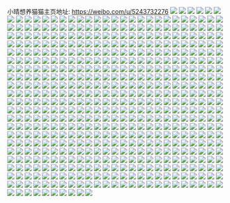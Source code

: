 小晴想养猫猫主页地址: https://weibo.com/u/5243732276 
![](https://wx4.sinaimg.cn/mw2000/005ISaj2ly1h97xa6kl7xj31x82kbqv5.jpg) 
![](https://wx4.sinaimg.cn/mw2000/005ISaj2ly1h97x7s3je4j31sc2dskjl.jpg) 
![](https://wx4.sinaimg.cn/mw2000/005ISaj2ly1h94bwlgwmnj30wi14d7hc.jpg) 
![](https://wx4.sinaimg.cn/mw2000/005ISaj2ly1h94bqsur9ij31rr1bs7wh.jpg) 
![](https://wx4.sinaimg.cn/mw2000/005ISaj2ly1h94bmt4vkjj30wi1ycb29.jpg) 
![](https://wx4.sinaimg.cn/mw2000/005ISaj2ly1h94bwtwl24j30wi0xpqdn.jpg) 
![](https://wx4.sinaimg.cn/mw2000/005ISaj2ly1h92g4ivytrj30wi1a0n9m.jpg) 
![](https://wx4.sinaimg.cn/mw2000/005ISaj2ly1h92g4u6uhfj30wi17j7h0.jpg) 
![](https://wx4.sinaimg.cn/mw2000/005ISaj2ly1h92g4hxo93j31q812wtrf.jpg) 
![](https://wx4.sinaimg.cn/mw2000/005ISaj2ly1h8nlaf0r7pj30jz0xxgqk.jpg) 
![](https://wx4.sinaimg.cn/mw2000/005ISaj2ly1h8nlhc8r88j32c02c1u0x.jpg) 
![](https://wx4.sinaimg.cn/mw2000/005ISaj2ly1h8nl9vgzs6j32c03407wj.jpg) 
![](https://wx4.sinaimg.cn/mw2000/005ISaj2ly1h8nl9nwehrj30u00u07tt.jpg) 
![](https://wx4.sinaimg.cn/mw2000/005ISaj2ly1h8nl9m7064j33402c0b2b.jpg) 
![](https://wx4.sinaimg.cn/mw2000/005ISaj2ly1h8nl9som7bj333y26oqv7.jpg) 
![](https://wx4.sinaimg.cn/mw2000/005ISaj2ly1h8nl9irk8ej32c02wjx6p.jpg) 
![](https://wx4.sinaimg.cn/mw2000/005ISaj2ly1h8k72dso6dj31jk1uvx6p.jpg) 
![](https://wx4.sinaimg.cn/mw2000/005ISaj2ly1h8g45wcwmej30u01ewwkd.jpg) 
![](https://wx4.sinaimg.cn/mw2000/005ISaj2ly1h8g45w378mj30wi0sz7cb.jpg) 
![](https://wx4.sinaimg.cn/mw2000/005ISaj2ly1h87yrj7ozbj307808ngn0.jpg) 
![](https://wx4.sinaimg.cn/mw2000/005ISaj2ly1h87yrlone3j30wi0wd44i.jpg) 
![](https://wx4.sinaimg.cn/mw2000/005ISaj2ly1h86rit4tvjj32c02c0u10.jpg) 
![](https://wx4.sinaimg.cn/mw2000/005ISaj2ly1h86rl5kqmvj33402c0hdv.jpg) 
![](https://wx4.sinaimg.cn/mw2000/005ISaj2ly1h86rk3ik2sj33402c0npd.jpg) 
![](https://wx4.sinaimg.cn/mw2000/005ISaj2ly1h84yodi8xqj31400u04f5.jpg) 
![](https://wx4.sinaimg.cn/mw2000/005ISaj2ly1h84yloah13j30wi1yc1kx.jpg) 
![](https://wx4.sinaimg.cn/mw2000/005ISaj2ly1h80ezonej5j30wi0okdjv.jpg) 
![](https://wx4.sinaimg.cn/mw2000/005ISaj2ly1h7wqm7izapj32a21pk4qp.jpg) 
![](https://wx4.sinaimg.cn/mw2000/005ISaj2ly1h7v5l3n96mj30u01m2k6t.jpg) 
![](https://wx4.sinaimg.cn/mw2000/005ISaj2ly1h7v5lbrdx6j30u01lzdux.jpg) 
![](https://wx4.sinaimg.cn/mw2000/005ISaj2ly1h7ug5k6oolj32c02c01kx.jpg) 
![](https://wx4.sinaimg.cn/mw2000/005ISaj2ly1h7ug5ms5huj32c034xnpe.jpg) 
![](https://wx4.sinaimg.cn/mw2000/005ISaj2ly1h7n67il2rgj30wi1gu1ky.jpg) 
![](https://wx4.sinaimg.cn/mw2000/005ISaj2ly1h7fdenwvi2j30wi171gvw.jpg) 
![](https://wx4.sinaimg.cn/mw2000/005ISaj2ly1h7fd4fiuvwj32c0341kjm.jpg) 
![](https://wx4.sinaimg.cn/mw2000/005ISaj2ly1h7fd4ayxx0j32c0340gqa.jpg) 
![](https://wx4.sinaimg.cn/mw2000/005ISaj2ly1h7fda93g5yj32c0340whf.jpg) 
![](https://wx4.sinaimg.cn/mw2000/005ISaj2ly1h77go78701j31ws2v57wi.jpg) 
![](https://wx4.sinaimg.cn/mw2000/005ISaj2ly1h77goi3ppwj31qq2jnqv5.jpg) 
![](https://wx4.sinaimg.cn/mw2000/005ISaj2ly1h77gopzgoij32c0341u0y.jpg) 
![](https://wx4.sinaimg.cn/mw2000/005ISaj2ly1h77gox6wgxj32c0341amt.jpg) 
![](https://wx4.sinaimg.cn/mw2000/005ISaj2ly1h770ayykddj30wi1ycb29.jpg) 
![](https://wx4.sinaimg.cn/mw2000/005ISaj2ly1h770aw4oc0j30wi1yc1kx.jpg) 
![](https://wx4.sinaimg.cn/mw2000/005ISaj2ly1h76dlecvg8j32c03404qr.jpg) 
![](https://wx4.sinaimg.cn/mw2000/005ISaj2ly1h76dktzptpj334028adr3.jpg) 
![](https://wx4.sinaimg.cn/mw2000/005ISaj2ly1h76dlpjofnj33402c04hm.jpg) 
![](https://wx4.sinaimg.cn/mw2000/005ISaj2ly1h76dm25awkj33402c07wi.jpg) 
![](https://wx4.sinaimg.cn/mw2000/005ISaj2ly1h72tjkn9znj32c03554qq.jpg) 
![](https://wx4.sinaimg.cn/mw2000/005ISaj2ly1h72tjgjn77j32c035pjz3.jpg) 
![](https://wx4.sinaimg.cn/mw2000/005ISaj2ly1h72tjp44l0j32c035d0zz.jpg) 
![](https://wx4.sinaimg.cn/mw2000/005ISaj2ly1h72ts24varj31k02c0jum.jpg) 
![](https://wx4.sinaimg.cn/mw2000/005ISaj2ly1h72tjz6j81j31k02c04qp.jpg) 
![](https://wx4.sinaimg.cn/mw2000/005ISaj2ly1h72tt5caaqj32c03401ky.jpg) 
![](https://wx4.sinaimg.cn/mw2000/005ISaj2ly1h72tjt3t38j32c035xtg0.jpg) 
![](https://wx4.sinaimg.cn/mw2000/005ISaj2ly1h72tkhx263j32c12c1asn.jpg) 
![](https://wx4.sinaimg.cn/mw2000/005ISaj2ly1h72tkd16i0j32c0340hdy.jpg) 
![](https://wx4.sinaimg.cn/mw2000/005ISaj2ly1h6xlrq3cekj30sg0a40vb.jpg) 
![](https://wx4.sinaimg.cn/mw2000/005ISaj2ly1h6uzipgaupj30w80wbai1.jpg) 
![](https://wx4.sinaimg.cn/mw2000/005ISaj2ly1h6uzipsfg5j30wi0wgwjy.jpg) 
![](https://wx4.sinaimg.cn/mw2000/005ISaj2ly1h6prka5i3uj30u00u0dhj.jpg) 
![](https://wx4.sinaimg.cn/mw2000/005ISaj2ly1h6prkdphi0j32c0340npf.jpg) 
![](https://wx4.sinaimg.cn/mw2000/005ISaj2ly1h6prqg1mmuj30wi1yct9d.jpg) 
![](https://wx4.sinaimg.cn/mw2000/005ISaj2ly1h6prrk2ksmj30wi1estcp.jpg) 
![](https://wx4.sinaimg.cn/mw2000/005ISaj2ly1h6prkmz1wqj33402c0jxk.jpg) 
![](https://wx4.sinaimg.cn/mw2000/005ISaj2ly1h6prkfkqvoj30wi1ycwhd.jpg) 
![](https://wx4.sinaimg.cn/mw2000/005ISaj2ly1h6prkipoenj32c0341qtt.jpg) 
![](https://wx4.sinaimg.cn/mw2000/005ISaj2ly1h6prkjtpv1j32c0341qv5.jpg) 
![](https://wx4.sinaimg.cn/mw2000/005ISaj2ly1h6hy9uzud4j30wi0memxs.jpg) 
![](https://wx4.sinaimg.cn/mw2000/005ISaj2ly1h6cz20gri9j30rj1gajs6.jpg) 
![](https://wx4.sinaimg.cn/mw2000/005ISaj2ly1h6cz1z1oabj30wi0j1mxu.jpg) 
![](https://wx4.sinaimg.cn/mw2000/005ISaj2ly1h67jmx5d56j30u00u0n07.jpg) 
![](https://wx4.sinaimg.cn/mw2000/005ISaj2ly1h67js41lmej32c0340u0y.jpg) 
![](https://wx4.sinaimg.cn/mw2000/005ISaj2ly1h67jt09otgj30wi1j91be.jpg) 
![](https://wx4.sinaimg.cn/mw2000/005ISaj2ly1h62n9j0nm5j30bg0a5a9x.jpg) 
![](https://wx4.sinaimg.cn/mw2000/005ISaj2ly1h62n9j5l1hj32801hcn10.jpg) 
![](https://wx4.sinaimg.cn/mw2000/005ISaj2ly1h62n9rj5c4j33402c0hdt.jpg) 
![](https://wx4.sinaimg.cn/mw2000/005ISaj2ly1h62n9mjewnj32c0340jxo.jpg) 
![](https://wx4.sinaimg.cn/mw2000/005ISaj2ly1h62n9krzt5j32482u8whh.jpg) 
![](https://wx4.sinaimg.cn/mw2000/005ISaj2ly1h62n9qqbrnj32c02vs1ky.jpg) 
![](https://wx4.sinaimg.cn/mw2000/005ISaj2ly1h62n9irg8cj33402c0471.jpg) 
![](https://wx4.sinaimg.cn/mw2000/005ISaj2ly1h60p7jfsy1j32c0340qv6.jpg) 
![](https://wx4.sinaimg.cn/mw2000/005ISaj2ly1h60pdse2snj32c02sdqah.jpg) 
![](https://wx4.sinaimg.cn/mw2000/005ISaj2ly1h60pdyzppfj32c0340q6t.jpg) 
![](https://wx4.sinaimg.cn/mw2000/005ISaj2ly1h5w463fdunj32c01wfty7.jpg) 
![](https://wx4.sinaimg.cn/mw2000/005ISaj2ly1h5w4n2xojzj32c032wqv6.jpg) 
![](https://wx4.sinaimg.cn/mw2000/005ISaj2ly1h5ouig1rq9j32c0340b2b.jpg) 
![](https://wx4.sinaimg.cn/mw2000/005ISaj2ly1h5ouizdissj32c0340b2b.jpg) 
![](https://wx4.sinaimg.cn/mw2000/005ISaj2ly1h5mlu2tcrtj33402c0kjm.jpg) 
![](https://wx4.sinaimg.cn/mw2000/005ISaj2ly1h5mlu82ueqj30wi0qsjws.jpg) 
![](https://wx4.sinaimg.cn/mw2000/005ISaj2ly1h5k2s6z2vgj30wi10fhdt.jpg) 
![](https://wx4.sinaimg.cn/mw2000/005ISaj2ly1h5k2cxbi89j30rt0ew42u.jpg) 
![](https://wx4.sinaimg.cn/mw2000/005ISaj2ly1h5k2lpbadlj30rk0m97aw.jpg) 
![](https://wx4.sinaimg.cn/mw2000/005ISaj2ly1h5k1x1zb4uj33402c01l0.jpg) 
![](https://wx4.sinaimg.cn/mw2000/005ISaj2ly1h5hvr0282jj33402c0npd.jpg) 
![](https://wx4.sinaimg.cn/mw2000/005ISaj2ly1h5hvqxu4koj31sc2dskfy.jpg) 
![](https://wx4.sinaimg.cn/mw2000/005ISaj2ly1h5hvqyalbvj30wi1r0jyy.jpg) 
![](https://wx4.sinaimg.cn/mw2000/005ISaj2ly1h5dihwxk3lj3293340kjm.jpg) 
![](https://wx4.sinaimg.cn/mw2000/005ISaj2ly1h5b78uv4ewj32bz2bz1kz.jpg) 
![](https://wx4.sinaimg.cn/mw2000/005ISaj2ly1h5b7auj1nlj32993404qq.jpg) 
![](https://wx4.sinaimg.cn/mw2000/005ISaj2ly1h59w4ienq9j334025lnpd.jpg) 
![](https://wx4.sinaimg.cn/mw2000/005ISaj2ly1h59w4kmpssj32c0340qv5.jpg) 
![](https://wx4.sinaimg.cn/mw2000/005ISaj2ly1h59wepacbkj33402c0kjl.jpg) 
![](https://wx4.sinaimg.cn/mw2000/005ISaj2ly1h566gmp200j31hc0u0qlz.jpg) 
![](https://wx4.sinaimg.cn/mw2000/005ISaj2ly1h5664hb1bsj33402c0npd.jpg) 
![](https://wx4.sinaimg.cn/mw2000/005ISaj2ly1h5664kci4fj32ax340npe.jpg) 
![](https://wx4.sinaimg.cn/mw2000/005ISaj2ly1h4yfrla0woj33402c0npd.jpg) 
![](https://wx4.sinaimg.cn/mw2000/005ISaj2ly1h4yfru4uhlj30k30fa0w2.jpg) 
![](https://wx4.sinaimg.cn/mw2000/005ISaj2ly1h4wtv57451j32c02ainmi.jpg) 
![](https://wx4.sinaimg.cn/mw2000/005ISaj2ly1h4wtv44oa7j32c03404qq.jpg) 
![](https://wx4.sinaimg.cn/mw2000/005ISaj2ly1h4wtvvmipwj32c0340x6p.jpg) 
![](https://wx4.sinaimg.cn/mw2000/005ISaj2ly1h4wtvg2jrnj32c02ee4qq.jpg) 
![](https://wx4.sinaimg.cn/mw2000/005ISaj2ly1h4wtvbj0mkj33402c0b2c.jpg) 
![](https://wx4.sinaimg.cn/mw2000/005ISaj2ly1h4wtvnvop8j32c0340kjm.jpg) 
![](https://wx4.sinaimg.cn/mw2000/005ISaj2ly1h4wtuana1bj32c03407wi.jpg) 
![](https://wx4.sinaimg.cn/mw2000/005ISaj2ly1h4wtv0a7ehj31fa24w7u8.jpg) 
![](https://wx4.sinaimg.cn/mw2000/005ISaj2ly1h4wuexyicnj33402c0x6p.jpg) 
![](https://wx4.sinaimg.cn/mw2000/005ISaj2ly1h4ewtk8g26j32c0228npd.jpg) 
![](https://wx4.sinaimg.cn/mw2000/005ISaj2ly1h4ewu0p0i0j32c01oekjl.jpg) 
![](https://wx4.sinaimg.cn/mw2000/005ISaj2ly1h4ewuj8cnmj32c01xahdt.jpg) 
![](https://wx4.sinaimg.cn/mw2000/005ISaj2ly1h4c3i162mjj30wi1ycdut.jpg) 
![](https://wx4.sinaimg.cn/mw2000/005ISaj2ly1h46sq85ifzj32c030vkjn.jpg) 
![](https://wx4.sinaimg.cn/mw2000/005ISaj2ly1h3qc8f3xk8j31bv0slqgz.jpg) 
![](https://wx4.sinaimg.cn/mw2000/005ISaj2ly1h3qc8eii3oj32c03401kz.jpg) 
![](https://wx4.sinaimg.cn/mw2000/005ISaj2ly1h3ig758ykkj32hm2c0x6p.jpg) 
![](https://wx4.sinaimg.cn/mw2000/005ISaj2ly1h3ig3mdyxkj32c02jq4qp.jpg) 
![](https://wx4.sinaimg.cn/mw2000/005ISaj2ly1h3frtzzrf4j30ry1dowtn.jpg) 
![](https://wx4.sinaimg.cn/mw2000/005ISaj2ly1h3fru3ps6wj30wi1ychdu.jpg) 
![](https://wx4.sinaimg.cn/mw2000/005ISaj2ly1h32c37uutfj33402c0npf.jpg) 
![](https://wx4.sinaimg.cn/mw2000/005ISaj2ly1h32c3atnmfj32c0340b2b.jpg) 
![](https://wx4.sinaimg.cn/mw2000/005ISaj2ly1h32c3i08tnj32c0340x6p.jpg) 
![](https://wx4.sinaimg.cn/mw2000/005ISaj2ly1h2ziqod893j30wi0me401.jpg) 
![](https://wx4.sinaimg.cn/mw2000/005ISaj2ly1h2v5ei909mj33402c01l0.jpg) 
![](https://wx4.sinaimg.cn/mw2000/005ISaj2ly1h2tquzxc4qj334023he82.jpg) 
![](https://wx4.sinaimg.cn/mw2000/005ISaj2ly1h2tquyrhkkj31be0zj7d3.jpg) 
![](https://wx4.sinaimg.cn/mw2000/005ISaj2ly1h2pgwfnymyj30wi1yc49s.jpg) 
![](https://wx4.sinaimg.cn/mw2000/005ISaj2ly1h2pgwem313j30wi1yc7k6.jpg) 
![](https://wx4.sinaimg.cn/mw2000/005ISaj2ly1h2n8e8eoesj33402c0e82.jpg) 
![](https://wx4.sinaimg.cn/mw2000/005ISaj2ly1h2kzwq7acfj31ba0zg78m.jpg) 
![](https://wx4.sinaimg.cn/mw2000/005ISaj2ly1h2kzwqt86vj30ty0on437.jpg) 
![](https://wx4.sinaimg.cn/mw2000/005ISaj2ly1h2io49e3b7j30x90u0q41.jpg) 
![](https://wx4.sinaimg.cn/mw2000/005ISaj2ly1h2io49onb3j30u00xw0yw.jpg) 
![](https://wx4.sinaimg.cn/mw2000/005ISaj2ly1h2cnmelun7j31um2rxhdu.jpg) 
![](https://wx4.sinaimg.cn/mw2000/005ISaj2ly1h2cnmfz13vj32c22c11ky.jpg) 
![](https://wx4.sinaimg.cn/mw2000/005ISaj2ly1h2cnvd8oacj329s340kjn.jpg) 
![](https://wx4.sinaimg.cn/mw2000/005ISaj2ly1h2cnoz8sk5j32b33407wj.jpg) 
![](https://wx4.sinaimg.cn/mw2000/005ISaj2ly1h2cnwvxstuj30wi0ko416.jpg) 
![](https://wx4.sinaimg.cn/mw2000/005ISaj2ly1h29jaq5h8dj30wi1jjtht.jpg) 
![](https://wx4.sinaimg.cn/mw2000/005ISaj2ly1h1w9fmvca1j32au340npf.jpg) 
![](https://wx4.sinaimg.cn/mw2000/005ISaj2ly1h1w9fixa5mj32c034te81.jpg) 
![](https://wx4.sinaimg.cn/mw2000/005ISaj2ly1h1w9g3b4bqj32bz340hdv.jpg) 
![](https://wx4.sinaimg.cn/mw2000/005ISaj2ly1h1w9fkmt77j32c0341e81.jpg) 
![](https://wx4.sinaimg.cn/mw2000/005ISaj2ly1h1w9fk02rrj32c0341hdu.jpg) 
![](https://wx4.sinaimg.cn/mw2000/005ISaj2ly1h1w9fwb4mvj32c0340x6q.jpg) 
![](https://wx4.sinaimg.cn/mw2000/005ISaj2ly1h1qq96y7coj32c0340x6p.jpg) 
![](https://wx4.sinaimg.cn/mw2000/005ISaj2ly1h1qq98732jj32c0340qv5.jpg) 
![](https://wx4.sinaimg.cn/mw2000/005ISaj2ly1h1qq95qd7pj30wi0d0gn1.jpg) 
![](https://wx4.sinaimg.cn/mw2000/005ISaj2ly1h1nfsq87tsj30wi0e5taz.jpg) 
![](https://wx4.sinaimg.cn/mw2000/005ISaj2ly1h1nfmmnrhxj33402c0npd.jpg) 
![](https://wx4.sinaimg.cn/mw2000/005ISaj2ly1h1jyxcn1c5j32kc28pb2a.jpg) 
![](https://wx4.sinaimg.cn/mw2000/005ISaj2ly1h1h5n5z9qnj30ca0cc3zc.jpg) 
![](https://wx4.sinaimg.cn/mw2000/005ISaj2ly1h1h5n69eu8j30ge0gudfx.jpg) 
![](https://wx4.sinaimg.cn/mw2000/005ISaj2ly1h1gdh6ah7nj32c03411kx.jpg) 
![](https://wx4.sinaimg.cn/mw2000/005ISaj2ly1h1gdh570jdj32bz3407wh.jpg) 
![](https://wx4.sinaimg.cn/mw2000/005ISaj2ly1h1gdh4nw80j32by33z7wh.jpg) 
![](https://wx4.sinaimg.cn/mw2000/005ISaj2ly1h1gdh40gz7j32c03404qp.jpg) 
![](https://wx4.sinaimg.cn/mw2000/005ISaj2ly1h1gdh5qxkpj32c03417wh.jpg) 
![](https://wx4.sinaimg.cn/mw2000/005ISaj2ly1h1gdkg623jj30go09k74i.jpg) 
![](https://wx4.sinaimg.cn/mw2000/005ISaj2ly1h11jtxu2nsj30wi1pl7aj.jpg) 
![](https://wx4.sinaimg.cn/mw2000/005ISaj2ly1h0z3ruqiegj31sc2dsqv5.jpg) 
![](https://wx4.sinaimg.cn/mw2000/005ISaj2ly1h0z4gtlyo9j30u00m8jvy.jpg) 
![](https://wx4.sinaimg.cn/mw2000/005ISaj2ly1h0y35o3h5fj33402c07wj.jpg) 
![](https://wx4.sinaimg.cn/mw2000/005ISaj2ly1h0y35itezxj30wi0mx0vz.jpg) 
![](https://wx4.sinaimg.cn/mw2000/005ISaj2ly1h0y30kgmahj32c03407t8.jpg) 
![](https://wx4.sinaimg.cn/mw2000/005ISaj2ly1h0y376d7kmj30l809wdhe.jpg) 
![](https://wx4.sinaimg.cn/mw2000/005ISaj2ly1h0qyuxjlogj31oq2dsqr3.jpg) 
![](https://wx4.sinaimg.cn/mw2000/005ISaj2ly1h0qyuxrczjj30ku0ex755.jpg) 
![](https://wx4.sinaimg.cn/mw2000/005ISaj2ly1h0ogmvdpe9j32c02vf4qs.jpg) 
![](https://wx4.sinaimg.cn/mw2000/005ISaj2ly1h0ogmt8ilnj32c0340e84.jpg) 
![](https://wx4.sinaimg.cn/mw2000/005ISaj2ly1h0ogm475bxj32c02c0u0x.jpg) 
![](https://wx4.sinaimg.cn/mw2000/005ISaj2ly1h0ogm5pu7uj32c03404qr.jpg) 
![](https://wx4.sinaimg.cn/mw2000/005ISaj2ly1h0ogm8hxd0j32c0340u0y.jpg) 
![](https://wx4.sinaimg.cn/mw2000/005ISaj2ly1h0ogm1qrgwj32bq33zkjm.jpg) 
![](https://wx4.sinaimg.cn/mw2000/005ISaj2ly1h0ogm72akkj32bz340kjl.jpg) 
![](https://wx4.sinaimg.cn/mw2000/005ISaj2ly1h0ognt0d4qj32c02c0e82.jpg) 
![](https://wx4.sinaimg.cn/mw2000/005ISaj2ly1h0ogmb231oj32c03401kz.jpg) 
![](https://wx4.sinaimg.cn/mw2000/005ISaj2ly1h0e8m8zmykj33402c0qv9.jpg) 
![](https://wx4.sinaimg.cn/mw2000/005ISaj2ly1h09h06jgccj30v71jge82.jpg) 
![](https://wx4.sinaimg.cn/mw2000/005ISaj2ly1h09h08xrjej30v715ltbo.jpg) 
![](https://wx4.sinaimg.cn/mw2000/005ISaj2ly1h09h0773bhj30u00u0tet.jpg) 
![](https://wx4.sinaimg.cn/mw2000/005ISaj2ly1h09h08ll8ej30v70tmn08.jpg) 
![](https://wx4.sinaimg.cn/mw2000/005ISaj2ly1h09h07qrjcj30v70negrl.jpg) 
![](https://wx4.sinaimg.cn/mw2000/005ISaj2ly1h09io6t417j31eu2drqv5.jpg) 
![](https://wx4.sinaimg.cn/mw2000/005ISaj2ly1h00av39qx2j31o02yonpe.jpg) 
![](https://wx4.sinaimg.cn/mw2000/005ISaj2ly1gzozxqpy1pj30u00xngqq.jpg) 
![](https://wx4.sinaimg.cn/mw2000/005ISaj2ly1gzozxoajg5j30u00xngrv.jpg) 
![](https://wx4.sinaimg.cn/mw2000/005ISaj2ly1gzozxpz66sj30u00g2js8.jpg) 
![](https://wx4.sinaimg.cn/mw2000/005ISaj2ly1gzhf5inslyj30wi0m9goy.jpg) 
![](https://wx4.sinaimg.cn/mw2000/005ISaj2ly1gzb2cdcubej32c03407wh.jpg) 
![](https://wx4.sinaimg.cn/mw2000/005ISaj2ly1gzb2cj2rirj33402c01ky.jpg) 
![](https://wx4.sinaimg.cn/mw2000/005ISaj2ly1gzb2cbjbpgj31yx26n4o7.jpg) 
![](https://wx4.sinaimg.cn/mw2000/005ISaj2ly1gzb2cc5aiuj322o22n1ky.jpg) 
![](https://wx4.sinaimg.cn/mw2000/005ISaj2ly1gzb2cgnjs3j32c0340x6q.jpg) 
![](https://wx4.sinaimg.cn/mw2000/005ISaj2ly1gzb2ci98k1j33402c0u0y.jpg) 
![](https://wx4.sinaimg.cn/mw2000/005ISaj2ly1gzb2cfnioij32c03407wh.jpg) 
![](https://wx4.sinaimg.cn/mw2000/005ISaj2ly1gzb2cdy9m9j322o22nu0x.jpg) 
![](https://wx4.sinaimg.cn/mw2000/005ISaj2ly1gzb2cb412lj32oz2c0e81.jpg) 
![](https://wx4.sinaimg.cn/mw2000/005ISaj2ly1gy8ulzzuplj32c0340hdt.jpg) 
![](https://wx4.sinaimg.cn/mw2000/005ISaj2ly1gy8um3t04xj33402c0npf.jpg) 
![](https://wx4.sinaimg.cn/mw2000/005ISaj2ly1gy8um48g19j30l50ke3zq.jpg) 
![](https://wx4.sinaimg.cn/mw2000/005ISaj2ly1gy7t9a3r8zj32c0340b2b.jpg) 
![](https://wx4.sinaimg.cn/mw2000/005ISaj2ly1gy7t9bh1voj316y0o6aip.jpg) 
![](https://wx4.sinaimg.cn/mw2000/005ISaj2ly1gy7t9aosqbj30qo0qoacl.jpg) 
![](https://wx4.sinaimg.cn/mw2000/005ISaj2ly1gy7tbb7bwxj30wi12had0.jpg) 
![](https://wx4.sinaimg.cn/mw2000/005ISaj2ly1gxnpaxg0y5j30wi1yc1kx.jpg) 
![](https://wx4.sinaimg.cn/mw2000/005ISaj2ly1gxmvler556j30ro0o2ta0.jpg) 
![](https://wx4.sinaimg.cn/mw2000/005ISaj2ly1gxayuy7pgsj30u0140aj1.jpg) 
![](https://wx4.sinaimg.cn/mw2000/005ISaj2ly1gxayr1gghbj30sg0jv0yc.jpg) 
![](https://wx4.sinaimg.cn/mw2000/005ISaj2ly1gxaysdqi7aj30b40etdhk.jpg) 
![](https://wx4.sinaimg.cn/mw2000/005ISaj2ly1gxayr21cdrj30v80kujw2.jpg) 
![](https://wx4.sinaimg.cn/mw2000/005ISaj2ly1gx7eoh7u8hj30qr05dq3c.jpg) 
![](https://wx4.sinaimg.cn/mw2000/005ISaj2ly1gx7epyj3knj306y06y0sk.jpg) 
![](https://wx4.sinaimg.cn/mw2000/005ISaj2ly1gwje2y69qsj30wi0pd0w3.jpg) 
![](https://wx4.sinaimg.cn/mw2000/005ISaj2ly1gw7okcw24bj31ba0zg7cx.jpg) 
![](https://wx4.sinaimg.cn/mw2000/005ISaj2ly1gw2ztgtaggj30qo0t3ae0.jpg) 
![](https://wx4.sinaimg.cn/mw2000/005ISaj2ly1gve0ifrvd3j63342bcnpf02.jpg) 
![](https://wx4.sinaimg.cn/mw2000/005ISaj2ly1gve0ihgyfqj62bc334e8302.jpg) 
![](https://wx4.sinaimg.cn/mw2000/005ISaj2ly1gv14774rd3j61vr2ipkjl02.jpg) 
![](https://wx4.sinaimg.cn/mw2000/005ISaj2ly1gv1478t824j62ip1w1hdt02.jpg) 
![](https://wx4.sinaimg.cn/mw2000/005ISaj2ly1gv147bu9tij62ip1w17wh02.jpg) 
![](https://wx4.sinaimg.cn/mw2000/005ISaj2ly1gv147fob77j61w11w17wh02.jpg) 
![](https://wx4.sinaimg.cn/mw2000/005ISaj2ly1gv147d35nej62ip1w14mm02.jpg) 
![](https://wx4.sinaimg.cn/mw2000/005ISaj2ly1gv147eetwsj62ip1w1npd02.jpg) 
![](https://wx4.sinaimg.cn/mw2000/005ISaj2ly1gv1475ajr7j61w22iqe8102.jpg) 
![](https://wx4.sinaimg.cn/mw2000/005ISaj2ly1gv147abfa4j62iq1rn4qp02.jpg) 
![](https://wx4.sinaimg.cn/mw2000/005ISaj2ly1gv147id41tj61vs2ipqv502.jpg) 
![](https://wx4.sinaimg.cn/mw2000/005ISaj2ly1guua0z0gebj63342bchdu02.jpg) 
![](https://wx4.sinaimg.cn/mw2000/005ISaj2ly1guua0xffwsj60u01sxwht02.jpg) 
![](https://wx4.sinaimg.cn/mw2000/005ISaj2ly1guua55sjagj60qo0u3wi002.jpg) 
![](https://wx4.sinaimg.cn/mw2000/005ISaj2ly1gundfcb9pmj63342bc4qs02.jpg) 
![](https://wx4.sinaimg.cn/mw2000/005ISaj2ly1gundfkcwinj62bc334x6p02.jpg) 
![](https://wx4.sinaimg.cn/mw2000/005ISaj2ly1gundfecaxuj33342bc1kx.jpg) 
![](https://wx4.sinaimg.cn/mw2000/005ISaj2ly1gug9nv0h94j63342bc7wj02.jpg) 
![](https://wx4.sinaimg.cn/mw2000/005ISaj2ly1gtz0i42rarj33342bcqv7.jpg) 
![](https://wx4.sinaimg.cn/mw2000/005ISaj2ly1gtscy2e468j30om1ecwke.jpg) 
![](https://wx4.sinaimg.cn/mw2000/005ISaj2ly1gtsd0n0utvj30u013z7ce.jpg) 
![](https://wx4.sinaimg.cn/mw2000/005ISaj2ly1gsrv0ops1zj30qo0pn405.jpg) 
![](https://wx4.sinaimg.cn/mw2000/005ISaj2ly1gsprua41mkj33342bcx6q.jpg) 
![](https://wx4.sinaimg.cn/mw2000/005ISaj2ly1gspruqfet2j30q41hctlx.jpg) 
![](https://wx4.sinaimg.cn/mw2000/005ISaj2ly1gsprupsi7tj33342bc1ky.jpg) 
![](https://wx4.sinaimg.cn/mw2000/005ISaj2ly1gspru6tlvij31hc0q4dsi.jpg) 
![](https://wx4.sinaimg.cn/mw2000/005ISaj2ly1gspru8rys3j33342bc7wj.jpg) 
![](https://wx4.sinaimg.cn/mw2000/005ISaj2ly1gspruezfmcj33342bc7wi.jpg) 
![](https://wx4.sinaimg.cn/mw2000/005ISaj2ly1gsay2h6xygj33342bc1ky.jpg) 
![](https://wx4.sinaimg.cn/mw2000/005ISaj2ly1gsay2g9r9gj33342bc1ky.jpg) 
![](https://wx4.sinaimg.cn/mw2000/005ISaj2ly1gs7ivbjqxpj30qo0wywgr.jpg) 
![](https://wx4.sinaimg.cn/mw2000/005ISaj2ly1gs7j0kj9hnj33342bcx6q.jpg) 
![](https://wx4.sinaimg.cn/mw2000/005ISaj2ly1gs7iw05961j33342bcqv7.jpg) 
![](https://wx4.sinaimg.cn/mw2000/005ISaj2ly1gs7j4o6y43j33342bce82.jpg) 
![](https://wx4.sinaimg.cn/mw2000/005ISaj2ly1gs7ivbaqi6j30n004oq3j.jpg) 
![](https://wx4.sinaimg.cn/mw2000/005ISaj2ly1gs7ivy78cqj30j60j6dm0.jpg) 
![](https://wx4.sinaimg.cn/mw2000/005ISaj2ly1gs6lxnham9j33342bckjm.jpg) 
![](https://wx4.sinaimg.cn/mw2000/005ISaj2ly1gs5ab7vc3rj33342bcqv6.jpg) 
![](https://wx4.sinaimg.cn/mw2000/005ISaj2ly1gs5abo8mxjj31400u01ct.jpg) 
![](https://wx4.sinaimg.cn/mw2000/005ISaj2ly1gs5afno4x4j33342bckjn.jpg) 
![](https://wx4.sinaimg.cn/mw2000/005ISaj2ly1gs5aaoifk6j33342bchdw.jpg) 
![](https://wx4.sinaimg.cn/mw2000/005ISaj2ly1gs5aaypwtbj32bc334npe.jpg) 
![](https://wx4.sinaimg.cn/mw2000/005ISaj2ly1gs5abkw8fyj33342bcx6r.jpg) 
![](https://wx4.sinaimg.cn/mw2000/005ISaj2ly1gs0e04j3qlj30u01t1wra.jpg) 
![](https://wx4.sinaimg.cn/mw2000/005ISaj2ly1grz1fci5pwj30u01lc0yt.jpg) 
![](https://wx4.sinaimg.cn/mw2000/005ISaj2ly1grx33dcqyaj31w12ip1l1.jpg) 
![](https://wx4.sinaimg.cn/mw2000/005ISaj2ly1grx33ftt3hj31w12ipb2f.jpg) 
![](https://wx4.sinaimg.cn/mw2000/005ISaj2ly1grx33drn9dj30k00zkn7d.jpg) 
![](https://wx4.sinaimg.cn/mw2000/005ISaj2ly1gruulc6ebij33342bckjm.jpg) 
![](https://wx4.sinaimg.cn/mw2000/005ISaj2ly1gruule5x8qj33342bckjl.jpg) 
![](https://wx4.sinaimg.cn/mw2000/005ISaj2ly1gruulhfg6sj33342bcqv6.jpg) 
![](https://wx4.sinaimg.cn/mw2000/005ISaj2ly1gruuljfyj3j30q41hc7vf.jpg) 
![](https://wx4.sinaimg.cn/mw2000/005ISaj2ly1gruulibbiaj30u00u0h3v.jpg) 
![](https://wx4.sinaimg.cn/mw2000/005ISaj2ly1grh2ob6k1vj33342bchdu.jpg) 
![](https://wx4.sinaimg.cn/mw2000/005ISaj2ly1gr9hu2n28ej32bc3347wi.jpg) 
![](https://wx4.sinaimg.cn/mw2000/005ISaj2ly1gr9htof58jj32bc3344qq.jpg) 
![](https://wx4.sinaimg.cn/mw2000/005ISaj2ly1gr9htwjstbj32bc3341ky.jpg) 
![](https://wx4.sinaimg.cn/mw2000/005ISaj2ly1gr7trzf5coj31w01xwhdu.jpg) 
![](https://wx4.sinaimg.cn/mw2000/005ISaj2ly1gr7trybgvrj31w12iphdv.jpg) 
![](https://wx4.sinaimg.cn/mw2000/005ISaj2ly1gr7tw3uy2sj30qo0j4ac6.jpg) 
![](https://wx4.sinaimg.cn/mw2000/005ISaj2ly1gqylzdnbs1j33342bcnpf.jpg) 
![](https://wx4.sinaimg.cn/mw2000/005ISaj2ly1gqylzfn92ij33342bc4qu.jpg) 
![](https://wx4.sinaimg.cn/mw2000/005ISaj2ly1gqylzheetsj33342bcx6q.jpg) 
![](https://wx4.sinaimg.cn/mw2000/005ISaj2ly1gqym034eedj30u01s6qcw.jpg) 
![](https://wx4.sinaimg.cn/mw2000/005ISaj2ly1gqrmkizj4wj33342bce84.jpg) 
![](https://wx4.sinaimg.cn/mw2000/005ISaj2ly1gqrmk5ov9pj33342bcqv6.jpg) 
![](https://wx4.sinaimg.cn/mw2000/005ISaj2ly1gqrmk7u0t4j33342bcx6r.jpg) 
![](https://wx4.sinaimg.cn/mw2000/005ISaj2ly1gqrmkgadvxj32bc334hdu.jpg) 
![](https://wx4.sinaimg.cn/mw2000/005ISaj2ly1gqrmk4kqitj33342bcx6q.jpg) 
![](https://wx4.sinaimg.cn/mw2000/005ISaj2ly1gqrmkbkbm0j32bc334qv6.jpg) 
![](https://wx4.sinaimg.cn/mw2000/005ISaj2ly1gqrmkpw9vzj32bc334b2a.jpg) 
![](https://wx4.sinaimg.cn/mw2000/005ISaj2ly1gqrmkki31fj33342bc1kz.jpg) 
![](https://wx4.sinaimg.cn/mw2000/005ISaj2ly1gqrmkes0k4j33342bce82.jpg) 
![](https://wx4.sinaimg.cn/mw2000/005ISaj2ly1gqrmkmv5cxj33342bcx6q.jpg) 
![](https://wx4.sinaimg.cn/mw2000/005ISaj2ly1gqrmkh927tj33342bc4qq.jpg) 
![](https://wx4.sinaimg.cn/mw2000/005ISaj2ly1gqrmkddzc2j33342bcx6p.jpg) 
![](https://wx4.sinaimg.cn/mw2000/005ISaj2ly1gqrmkaet7rj33342bchdu.jpg) 
![](https://wx4.sinaimg.cn/mw2000/005ISaj2ly1gqrmkogifoj33342bc4qr.jpg) 
![](https://wx4.sinaimg.cn/mw2000/005ISaj2ly1gqkb38aoa2j31400u0wic.jpg) 
![](https://wx4.sinaimg.cn/mw2000/005ISaj2ly1gqkb36sugbj31400u0whx.jpg) 
![](https://wx4.sinaimg.cn/mw2000/005ISaj2ly1gqkb365widj31400u00wj.jpg) 
![](https://wx4.sinaimg.cn/mw2000/005ISaj2ly1gqkb37hyyhj31400u00xi.jpg) 
![](https://wx4.sinaimg.cn/mw2000/005ISaj2ly1gq5woyaew8j31400u0tb1.jpg) 
![](https://wx4.sinaimg.cn/mw2000/005ISaj2ly1gq5wp1eqjjj31400u0jts.jpg) 
![](https://wx4.sinaimg.cn/mw2000/005ISaj2ly1gq5wqr4cm8j30u0140acr.jpg) 
![](https://wx4.sinaimg.cn/mw2000/005ISaj2ly1gq5wp2es0yj31400u0n0z.jpg) 
![](https://wx4.sinaimg.cn/mw2000/005ISaj2ly1gq5wp3do91j31400u0tcl.jpg) 
![](https://wx4.sinaimg.cn/mw2000/005ISaj2ly1gq5wp0l6o1j30u0145gol.jpg) 
![](https://wx4.sinaimg.cn/mw2000/005ISaj2ly1gpurm5lwcvj31400u0gpo.jpg) 
![](https://wx4.sinaimg.cn/mw2000/005ISaj2ly1gpurm4yqvzj31400u0jve.jpg) 
![](https://wx4.sinaimg.cn/mw2000/005ISaj2ly1gpurm6j64bj31400u00vy.jpg) 
![](https://wx4.sinaimg.cn/mw2000/005ISaj2ly1gpswz8gdhrj30hy0i3gqm.jpg) 
![](https://wx4.sinaimg.cn/mw2000/005ISaj2ly1gp8w3fy9plj30u00u00w5.jpg) 
![](https://wx4.sinaimg.cn/mw2000/005ISaj2ly1gp8w3nqsy5j30u0140teg.jpg) 
![](https://wx4.sinaimg.cn/mw2000/005ISaj2ly1gp8w3f97f4j30u00u0tay.jpg) 
![](https://wx4.sinaimg.cn/mw2000/005ISaj2ly1gp8w3lep1tj30xu0odwgt.jpg) 
![](https://wx4.sinaimg.cn/mw2000/005ISaj2ly1gp8w3jxfc7j31400u0gqk.jpg) 
![](https://wx4.sinaimg.cn/mw2000/005ISaj2ly1gp8w3kh9tsj30u00u0gny.jpg) 
![](https://wx4.sinaimg.cn/mw2000/005ISaj2ly1gp8w3mo2jyj31450u0mxo.jpg) 
![](https://wx4.sinaimg.cn/mw2000/005ISaj2ly1gp8w3m6gpuj30u014576o.jpg) 
![](https://wx4.sinaimg.cn/mw2000/005ISaj2ly1gp8w3ebiytj30u00u0jy1.jpg) 
![](https://wx4.sinaimg.cn/mw2000/005ISaj2ly1gotm7vwdw6j31w02ionpf.jpg) 
![](https://wx4.sinaimg.cn/mw2000/005ISaj2ly1gotm7uek94j31w02iokjm.jpg) 
![](https://wx4.sinaimg.cn/mw2000/005ISaj2ly1gotm7ihpphj32io1w0kjo.jpg) 
![](https://wx4.sinaimg.cn/mw2000/005ISaj2ly1gotm7jx0x0j32io1w0npe.jpg) 
![](https://wx4.sinaimg.cn/mw2000/005ISaj2ly1goqu9sgr22j30u0190qi3.jpg) 
![](https://wx4.sinaimg.cn/mw2000/005ISaj2ly1goqu9t74xpj30u0190qlf.jpg) 
![](https://wx4.sinaimg.cn/mw2000/005ISaj2ly1goqu9uy2swj30u00jznpd.jpg) 
![](https://wx4.sinaimg.cn/mw2000/005ISaj2ly1goqu9vpzgcj30u01907ob.jpg) 
![](https://wx4.sinaimg.cn/mw2000/005ISaj2ly1goqc3x7zjij31400u0dn5.jpg) 
![](https://wx4.sinaimg.cn/mw2000/005ISaj2ly1goqc3xtzfzj31400u0wmc.jpg) 
![](https://wx4.sinaimg.cn/mw2000/005ISaj2ly1goo4fly8cjj32c03407wl.jpg) 
![](https://wx4.sinaimg.cn/mw2000/005ISaj2ly1goo4foib0nj32c0340hdy.jpg) 
![](https://wx4.sinaimg.cn/mw2000/005ISaj2ly1goo4h8gjdjj32c03401l2.jpg) 
![](https://wx4.sinaimg.cn/mw2000/005ISaj2ly1gokxptnhc8j30py1cfjyr.jpg) 
![](https://wx4.sinaimg.cn/mw2000/005ISaj2ly1gokxpt2yifj30pz1egn97.jpg) 
![](https://wx4.sinaimg.cn/mw2000/005ISaj2ly1gokxpstpykj30pn1m7qcc.jpg) 
![](https://wx4.sinaimg.cn/mw2000/005ISaj2ly1gojlraemjsj31sc2aw7wk.jpg) 
![](https://wx4.sinaimg.cn/mw2000/005ISaj2ly1gojlu75nbvj31sc2dsnpg.jpg) 
![](https://wx4.sinaimg.cn/mw2000/005ISaj2ly1gnztxmyhdwj30u00u0tbr.jpg) 
![](https://wx4.sinaimg.cn/mw2000/005ISaj2ly1gnztyvqcpjj30u0140776.jpg) 
![](https://wx4.sinaimg.cn/mw2000/005ISaj2ly1gnubvepiclj30u0140e17.jpg) 
![](https://wx4.sinaimg.cn/mw2000/005ISaj2ly1gnubvf2sptj30gu0fvmyr.jpg) 
![](https://wx4.sinaimg.cn/mw2000/005ISaj2ly1gn4redr4fkj32iq2iqhdy.jpg) 
![](https://wx4.sinaimg.cn/mw2000/005ISaj2ly1gn4retyn31j31oh2iqx6t.jpg) 
![](https://wx4.sinaimg.cn/mw2000/005ISaj2ly1gmz2ahvq4kj30u0156qne.jpg) 
![](https://wx4.sinaimg.cn/mw2000/005ISaj2ly1gmz2ahjn38j30u0140ka5.jpg) 
![](https://wx4.sinaimg.cn/mw2000/005ISaj2ly1gmz2hh5leuj32bc334hdu.jpg) 
![](https://wx4.sinaimg.cn/mw2000/005ISaj2ly1gmz2f5jyggj32bc3341kz.jpg) 
![](https://wx4.sinaimg.cn/mw2000/005ISaj2ly1gmz2f330gyj33342bc4qr.jpg) 
![](https://wx4.sinaimg.cn/mw2000/005ISaj2ly1gmz2t02su4j30tq0qrmxq.jpg) 
![](https://wx4.sinaimg.cn/mw2000/005ISaj2ly1gmvi2ekxp3j30pw1jldv6.jpg) 
![](https://wx4.sinaimg.cn/mw2000/005ISaj2ly1glvpdj6a5zj31400u0jtk.jpg) 
![](https://wx4.sinaimg.cn/mw2000/005ISaj2ly1glvpdld5ayj31400u0q8p.jpg) 
![](https://wx4.sinaimg.cn/mw2000/005ISaj2ly1glng2vsennj30u00u078y.jpg) 
![](https://wx4.sinaimg.cn/mw2000/005ISaj2ly1glng2wit5jj30u00yywko.jpg) 
![](https://wx4.sinaimg.cn/mw2000/005ISaj2ly1glng2x4dbaj30u010kwjp.jpg) 
![](https://wx4.sinaimg.cn/mw2000/005ISaj2ly1glng2xq7foj30u013zjxo.jpg) 
![](https://wx4.sinaimg.cn/mw2000/005ISaj2ly1glaqfxi4e4j31400u0wje.jpg) 
![](https://wx4.sinaimg.cn/mw2000/005ISaj2ly1glaqfy7x9uj31400u0gsm.jpg) 
![](https://wx4.sinaimg.cn/mw2000/005ISaj2ly1gl4ndknaonj314w0n0wia.jpg) 
![](https://wx4.sinaimg.cn/mw2000/005ISaj2ly1gl4ndl2umwj31400u0tdk.jpg) 
![](https://wx4.sinaimg.cn/mw2000/005ISaj2ly1gkjabelpmnj30u00q1tb9.jpg) 
![](https://wx4.sinaimg.cn/mw2000/005ISaj2ly1gk3xqo05toj31900u0tdq.jpg) 
![](https://wx4.sinaimg.cn/mw2000/005ISaj2ly1gk3xql6tbnj30u0113afa.jpg) 
![](https://wx4.sinaimg.cn/mw2000/005ISaj2ly1gk3xqlvkk4j30u0140gug.jpg) 
![](https://wx4.sinaimg.cn/mw2000/005ISaj2ly1gk3xqpdoe1j30u014jtcp.jpg) 
![](https://wx4.sinaimg.cn/mw2000/005ISaj2ly1gk3xqmpwyzj30u014rtbm.jpg) 
![](https://wx4.sinaimg.cn/mw2000/005ISaj2ly1gk3xqncfkvj30u015pn0m.jpg) 
![](https://wx4.sinaimg.cn/mw2000/005ISaj2ly1gjsexkngp1j30u0190dk7.jpg) 
![](https://wx4.sinaimg.cn/mw2000/005ISaj2ly1giz4pou4ufj31400u0teu.jpg) 
![](https://wx4.sinaimg.cn/mw2000/005ISaj2ly1giz4puzp62j31400u0n58.jpg) 
![](https://wx4.sinaimg.cn/mw2000/005ISaj2ly1giwswx8gg8j30u018rgre.jpg) 
![](https://wx4.sinaimg.cn/mw2000/005ISaj2ly1gilom9rnilj30u01hc0xn.jpg) 
![](https://wx4.sinaimg.cn/mw2000/005ISaj2ly1gilombuhnmj31hd0u0gpj.jpg) 
![](https://wx4.sinaimg.cn/mw2000/005ISaj2ly1gilomey8cfj31hc0u0q9h.jpg) 
![](https://wx4.sinaimg.cn/mw2000/005ISaj2ly1gi2wz6we8dj319k2914qq.jpg) 
![](https://wx4.sinaimg.cn/mw2000/005ISaj2ly1gi26w6wb4uj31jk2bwu0x.jpg) 
![](https://wx4.sinaimg.cn/mw2000/005ISaj2ly1gi26w7lugdj308c08o74v.jpg) 
![](https://wx4.sinaimg.cn/mw2000/005ISaj2ly1gi0ggwrrn7j30u01900xa.jpg) 
![](https://wx4.sinaimg.cn/mw2000/005ISaj2ly1gi0ggxj2jsj30u018ytg0.jpg) 
![](https://wx4.sinaimg.cn/mw2000/005ISaj2ly1gi0ggy4mclj30u018yjvv.jpg) 
![](https://wx4.sinaimg.cn/mw2000/005ISaj2ly1gi0gh0457dj30u015pgra.jpg) 
![](https://wx4.sinaimg.cn/mw2000/005ISaj2ly1ghxkg74jdcj31400u0jv0.jpg) 
![](https://wx4.sinaimg.cn/mw2000/005ISaj2ly1ghxkg9xpphj31400u00vq.jpg) 
![](https://wx4.sinaimg.cn/mw2000/005ISaj2ly1ghksjiqclfj30q31hcwlu.jpg) 
![](https://wx4.sinaimg.cn/mw2000/005ISaj2ly1ghksjj2uaxj3050050mx3.jpg) 
![](https://wx4.sinaimg.cn/mw2000/005ISaj2ly1ghdw2yau9fj30u0191q64.jpg) 
![](https://wx4.sinaimg.cn/mw2000/005ISaj2ly1ghdw36os9ij33fc2g41gy.jpg) 
![](https://wx4.sinaimg.cn/mw2000/005ISaj2ly1ghdw2ywfrej30xm1nsaez.jpg) 
![](https://wx4.sinaimg.cn/mw2000/005ISaj2ly1ghdw359m4oj31s535s1hz.jpg) 
![](https://wx4.sinaimg.cn/mw2000/005ISaj2ly1gh3pnj4awtj31jk2bcx6p.jpg) 
![](https://wx4.sinaimg.cn/mw2000/005ISaj2ly1gghofblirbj30u01s6b29.jpg) 
![](https://wx4.sinaimg.cn/mw2000/005ISaj2ly1gfz6caiu8jj30u01o0qmx.jpg) 
![](https://wx4.sinaimg.cn/mw2000/005ISaj2ly1gfz6cfl0mwj315o1jlkjl.jpg) 
![](https://wx4.sinaimg.cn/mw2000/005ISaj2ly1gfz6c5sxd2j34tc37ku16.jpg) 
![](https://wx4.sinaimg.cn/mw2000/005ISaj2ly1gfz6bvoe4wj32nb1sxkjo.jpg) 
![](https://wx4.sinaimg.cn/mw2000/005ISaj2ly1gfz6c9ogn9j33342bckjn.jpg) 
![](https://wx4.sinaimg.cn/mw2000/005ISaj2ly1gfz6cuekk7j30u01s64qp.jpg) 
![](https://wx4.sinaimg.cn/mw2000/005ISaj2ly1gfmdemglhyj302n02ddfm.jpg) 
![](https://wx4.sinaimg.cn/mw2000/005ISaj2ly1gf9iu8m05dj30ih0xs4cy.jpg) 
![](https://wx4.sinaimg.cn/mw2000/005ISaj2ly1gf9iuiughhj30u00k0n9g.jpg) 
![](https://wx4.sinaimg.cn/mw2000/005ISaj2ly1gf9iuicf9dj30u00u0qor.jpg) 
![](https://wx4.sinaimg.cn/mw2000/005ISaj2ly1gf9iyqg0e6j30ac0ap3yt.jpg) 
![](https://wx4.sinaimg.cn/mw2000/005ISaj2ly1gevpe3e0c2j33342bckjm.jpg) 
![](https://wx4.sinaimg.cn/mw2000/005ISaj2ly1gevpe1pngdj31401hcq9b.jpg) 
![](https://wx4.sinaimg.cn/mw2000/005ISaj2ly1gegv8yam78j30u011iafy.jpg) 
![](https://wx4.sinaimg.cn/mw2000/005ISaj2ly1gegv483odpj30u01s60x9.jpg) 
![](https://wx4.sinaimg.cn/mw2000/005ISaj2ly1gcznwpl2yzj31400u0tt2.jpg) 
![](https://wx4.sinaimg.cn/mw2000/005ISaj2ly1gcvlr7xqjdj30u00xrae4.jpg) 
![](https://wx4.sinaimg.cn/mw2000/005ISaj2ly1gcjig5z9m3j30k00qomyp.jpg) 
![](https://wx4.sinaimg.cn/mw2000/005ISaj2ly1gcjiassr4vj30jx0qodhb.jpg) 
![](https://wx4.sinaimg.cn/mw2000/005ISaj2ly1garxt6ihpkj30rs0kjjvi.jpg) 
![](https://wx4.sinaimg.cn/mw2000/005ISaj2ly1garxtakadrj30u00u40wi.jpg) 
![](https://wx4.sinaimg.cn/mw2000/005ISaj2ly1gaboivh8jhj30qo0qo0tp.jpg) 
![](https://wx4.sinaimg.cn/mw2000/005ISaj2ly1gaboiucgo5j30k00qowfi.jpg) 
![](https://wx4.sinaimg.cn/mw2000/005ISaj2ly1gaboiuzmw3j30gh0qojsi.jpg) 
![](https://wx4.sinaimg.cn/mw2000/005ISaj2ly1gaboiw221cj30qo0qowhx.jpg) 
![](https://wx4.sinaimg.cn/mw2000/005ISaj2ly1gaboiu00koj30qo0qowhv.jpg) 
![](https://wx4.sinaimg.cn/mw2000/005ISaj2ly1gabokxgzvhj30u0140gx0.jpg) 
![](https://wx4.sinaimg.cn/mw2000/005ISaj2ly1gaboisw74jj30u0140q6f.jpg) 
![](https://wx4.sinaimg.cn/mw2000/005ISaj2ly1gaboit9gjgj30qo0qon0u.jpg) 
![](https://wx4.sinaimg.cn/mw2000/005ISaj2ly1gaboizcl5xj30u0140di5.jpg) 
![](https://wx4.sinaimg.cn/mw2000/005ISaj2ly1g9d1v7pngqj30u0190tc4.jpg) 
![](https://wx4.sinaimg.cn/mw2000/005ISaj2ly1g8ujahqot2g306o06ot9i.jpg) 
![](https://wx4.sinaimg.cn/mw2000/005ISaj2ly1g8ujahiav5j30hs0f4aau.jpg) 
![](https://wx4.sinaimg.cn/mw2000/005ISaj2ly1g8lblkx7fyj30qo1o0qjc.jpg) 
![](https://wx4.sinaimg.cn/mw2000/005ISaj2ly1g8lblk1601j30bv0qoq5d.jpg) 
![](https://wx4.sinaimg.cn/mw2000/005ISaj2ly1g8lblnaq87j30u0190wpa.jpg) 
![](https://wx4.sinaimg.cn/mw2000/005ISaj2ly1g8lblmlmkzj30u01v9gvf.jpg) 
![](https://wx4.sinaimg.cn/mw2000/005ISaj2ly1g8lbljarftj30u01vijyg.jpg) 
![](https://wx4.sinaimg.cn/mw2000/005ISaj2ly1g8lblluh88j30u00u0dl5.jpg) 
![](https://wx4.sinaimg.cn/mw2000/005ISaj2ly1g8auz9lhrhj30k00k0myn.jpg) 
![](https://wx4.sinaimg.cn/mw2000/005ISaj2ly1g8auxfcwxgj30u0140do0.jpg) 
![](https://wx4.sinaimg.cn/mw2000/005ISaj2ly1g8auxe756gj30u0140427.jpg) 
![](https://wx4.sinaimg.cn/mw2000/005ISaj2ly1g8av6nscasj30zq0sgmzr.jpg) 
![](https://wx4.sinaimg.cn/mw2000/005ISaj2ly1g7nm2sogcaj33342bcb2c.jpg) 
![](https://wx4.sinaimg.cn/mw2000/005ISaj2ly1g7nm33o2w8j33342bcx6r.jpg) 
![](https://wx4.sinaimg.cn/mw2000/005ISaj2ly1g7nm3nhi01j33342bcnpf.jpg) 
![](https://wx4.sinaimg.cn/mw2000/005ISaj2ly1g7nm3v529oj32bc334qv7.jpg) 
![](https://wx4.sinaimg.cn/mw2000/005ISaj2ly1g7jzpgt7nyj30u01s6gp5.jpg) 
![](https://wx4.sinaimg.cn/mw2000/005ISaj2ly1g6xrpuq6zvj30qo109jxb.jpg) 
![](https://wx4.sinaimg.cn/mw2000/005ISaj2ly1g5bw60yi17j30u0140q8e.jpg) 
![](https://wx4.sinaimg.cn/mw2000/005ISaj2ly1g522dzb0rzj313z0u0wl1.jpg) 
![](https://wx4.sinaimg.cn/mw2000/005ISaj2ly1g4vz8zdu35j31400u07cj.jpg) 
![](https://wx4.sinaimg.cn/mw2000/005ISaj2ly1g4vz8xoh44j30u0140qbs.jpg) 
![](https://wx4.sinaimg.cn/mw2000/005ISaj2ly1g4vz8vzhx1j31400u0zoe.jpg) 
![](https://wx4.sinaimg.cn/mw2000/005ISaj2ly1g4vz8wszodj30u0140qdf.jpg) 
![](https://wx4.sinaimg.cn/mw2000/005ISaj2ly1g4vz8urnocj30m80eswfx.jpg) 
![](https://wx4.sinaimg.cn/mw2000/005ISaj2ly1g4vz8ylc21j31400u0488.jpg) 
![](https://wx4.sinaimg.cn/mw2000/005ISaj2ly1g4vz8tqjh7j31400u07bz.jpg) 
![](https://wx4.sinaimg.cn/mw2000/005ISaj2ly1g4vz8uiwo6j31400u07c6.jpg) 
![](https://wx4.sinaimg.cn/mw2000/005ISaj2ly1g4vzb89z51j30u0140ady.jpg) 
![](https://wx4.sinaimg.cn/mw2000/005ISaj2ly1g4pexfsqcwj30u00tyq6d.jpg) 
![](https://wx4.sinaimg.cn/mw2000/005ISaj2ly1g4o936yisvj30u00u079r.jpg) 
![](https://wx4.sinaimg.cn/mw2000/005ISaj2ly1g3w1zbudfoj30u01s6wkh.jpg) 
![](https://wx4.sinaimg.cn/mw2000/005ISaj2ly1g35t2v5b7pj30u0139dk2.jpg) 
![](https://wx4.sinaimg.cn/mw2000/005ISaj2ly1g35t2w7qfyj30ku112dj4.jpg) 
![](https://wx4.sinaimg.cn/mw2000/005ISaj2ly1g2nwzzab91j30u0140dli.jpg) 
![](https://wx4.sinaimg.cn/mw2000/005ISaj2ly1g2nx0vipo3j30kb1g0gp4.jpg) 
![](https://wx4.sinaimg.cn/mw2000/005ISaj2ly1g1mekh3079j30u0140jvc.jpg) 
![](https://wx4.sinaimg.cn/mw2000/005ISaj2ly1g1mekferh3j30u0140jy0.jpg) 
![](https://wx4.sinaimg.cn/mw2000/005ISaj2ly1g1mek7rx15j30k00qo77r.jpg) 
![](https://wx4.sinaimg.cn/mw2000/005ISaj2ly1g1aqo8y7hwj30u01400v8.jpg) 
![](https://wx4.sinaimg.cn/mw2000/005ISaj2ly1g1aqoa75z9j30u0140acy.jpg) 
![](https://wx4.sinaimg.cn/mw2000/005ISaj2ly1fzxzwyp1w9j30qo160dlj.jpg) 
![](https://wx4.sinaimg.cn/mw2000/005ISaj2ly1fzxzxanbdtj314c0qowhp.jpg) 
![](https://wx4.sinaimg.cn/mw2000/005ISaj2ly1fyvzhmr1erj302801wmwy.jpg) 
![](https://wx4.sinaimg.cn/mw2000/005ISaj2ly1fyvzhn02ifj302m02kwea.jpg) 
![](https://wx4.sinaimg.cn/mw2000/005ISaj2ly1fylqmgeap3j30u00midkj.jpg) 
![](https://wx4.sinaimg.cn/mw2000/005ISaj2ly1fxg43vz8ftj32eo2eo7wj.jpg) 
![](https://wx4.sinaimg.cn/mw2000/005ISaj2ly1fxg4349odgj337k2eou0z.jpg) 
![](https://wx4.sinaimg.cn/mw2000/005ISaj2ly1fxg46ediewj318m1o07wi.jpg) 
![](https://wx4.sinaimg.cn/mw2000/005ISaj2ly1fwg9b0dk5zj307805qq2y.jpg) 
![](https://wx4.sinaimg.cn/mw2000/005ISaj2ly1fweinswj28j30no11mjv4.jpg) 
![](https://wx4.sinaimg.cn/mw2000/005ISaj2ly1fvxdavq0ozj30qo0qowkc.jpg) 
![](https://wx4.sinaimg.cn/mw2000/005ISaj2ly1fvpog8qawpj30qo0i10wb.jpg) 
![](https://wx4.sinaimg.cn/mw2000/005ISaj2ly1fvpobe1pnpj313z1gn77y.jpg) 
![](https://wx4.sinaimg.cn/mw2000/005ISaj2ly1fviqmt8tcbj30qo0zjn3q.jpg) 
![](https://wx4.sinaimg.cn/mw2000/005ISaj2ly1fvalfbts1vj30th0qoacq.jpg) 
![](https://wx4.sinaimg.cn/mw2000/005ISaj2ly1ftmjssuuytj30jy0e6jsf.jpg) 
![](https://wx4.sinaimg.cn/mw2000/005ISaj2ly1ftmjstfpvqj30jx0e540k.jpg) 
![](https://wx4.sinaimg.cn/mw2000/005ISaj2ly1ftmjsuu6b1j30zk0qotcp.jpg) 
![](https://wx4.sinaimg.cn/mw2000/005ISaj2ly1ftmjsw2qqaj30zk0qo7aa.jpg) 
![](https://wx4.sinaimg.cn/mw2000/005ISaj2ly1ftmjsxgn6mj30qo18a11n.jpg) 
![](https://wx4.sinaimg.cn/mw2000/005ISaj2ly1ftmjsyz5vuj30qo0zkq77.jpg) 
![](https://wx4.sinaimg.cn/mw2000/005ISaj2ly1fthghmws7aj307306lwee.jpg) 
![](https://wx4.sinaimg.cn/mw2000/005ISaj2ly1ft3o3ym9b8j30e80e8t9c.jpg) 
![](https://wx4.sinaimg.cn/mw2000/005ISaj2ly1fsgionduydj30mi0u0wiw.jpg) 
![](https://wx4.sinaimg.cn/mw2000/005ISaj2ly1fsgipoino2j30rs0q2mz1.jpg) 
![](https://wx4.sinaimg.cn/mw2000/005ISaj2ly1fsggu4pu7lj30eb0rjwrg.jpg) 
![](https://wx4.sinaimg.cn/mw2000/005ISaj2ly1fsc58kes45j30mv0qowgn.jpg) 
![](https://wx4.sinaimg.cn/mw2000/005ISaj2ly1fsc58jc0bxj30ol0qoq5g.jpg) 
![](https://wx4.sinaimg.cn/mw2000/005ISaj2ly1fs3ytvldnvj30zj0qon07.jpg) 
![](https://wx4.sinaimg.cn/mw2000/005ISaj2ly1fs1e3buz73j303b03r3yd.jpg) 
![](https://wx4.sinaimg.cn/mw2000/005ISaj2ly1fs1e0t8wuqj30k00x876x.jpg) 
![](https://wx4.sinaimg.cn/mw2000/005ISaj2ly1fs0pnjl58oj30qo0qodhs.jpg) 
![](https://wx4.sinaimg.cn/mw2000/005ISaj2ly1frw49wp4zbj30qo1beqce.jpg) 
![](https://wx4.sinaimg.cn/mw2000/005ISaj2ly1frw4bxz7e4j30f00qoab8.jpg) 
![](https://wx4.sinaimg.cn/mw2000/005ISaj2ly1frf7g0nfebj30qo0zk44a.jpg) 
![](https://wx4.sinaimg.cn/mw2000/005ISaj2ly1frf7g7sxpxj30qo0zkn1k.jpg) 
![](https://wx4.sinaimg.cn/mw2000/005ISaj2ly1fr9ispqgmuj30qo0zk434.jpg) 
![](https://wx4.sinaimg.cn/mw2000/005ISaj2ly1fr9isqzazxj30qo0zk42v.jpg) 
![](https://wx4.sinaimg.cn/mw2000/005ISaj2ly1fr9iu1qsyfj302r02o0sj.jpg) 
![](https://wx4.sinaimg.cn/mw2000/005ISaj2ly1fqtm23671hj30jt0z7wpr.jpg) 
![](https://wx4.sinaimg.cn/mw2000/005ISaj2ly1fqtlzcdvkmj30j60j6767.jpg) 
![](https://wx4.sinaimg.cn/mw2000/005ISaj2ly1fqnpyg9tg5j30qo0qogp8.jpg) 
![](https://wx4.sinaimg.cn/mw2000/005ISaj2ly1fqnpyh6je9j30qo0qojv0.jpg) 
![](https://wx4.sinaimg.cn/mw2000/005ISaj2ly1fqnpyi5b5fj30qo0qo0w9.jpg) 
![](https://wx4.sinaimg.cn/mw2000/005ISaj2ly1fqnpyf1i7wj30qo0qodjm.jpg) 
![](https://wx4.sinaimg.cn/mw2000/005ISaj2ly1fqi2mnv8l7j30qo0qoafc.jpg) 
![](https://wx4.sinaimg.cn/mw2000/005ISaj2ly1fqep69omtrj30qo0qojw8.jpg) 
![](https://wx4.sinaimg.cn/mw2000/005ISaj2ly1fqep6acaozj30k00qognd.jpg) 
![](https://wx4.sinaimg.cn/mw2000/005ISaj2ly1fqep7zlitdj31400qotg7.jpg) 
![](https://wx4.sinaimg.cn/mw2000/005ISaj2ly1fqcjdxk45vj30qo0wwdna.jpg) 
![](https://wx4.sinaimg.cn/mw2000/005ISaj2ly1fqchdwqjvdj302w02w742.jpg) 
![](https://wx4.sinaimg.cn/mw2000/005ISaj2ly1fqchdt5q37j30zk0qowlx.jpg) 
![](https://wx4.sinaimg.cn/mw2000/005ISaj2ly1fqche9wvkzg305204daa9.jpg) 
![](https://wx4.sinaimg.cn/mw2000/005ISaj2ly1fq7d79uipcj30ku0i3q3t.jpg) 
![](https://wx4.sinaimg.cn/mw2000/005ISaj2ly1fpob8jrsdej30k00qodnl.jpg) 
![](https://wx4.sinaimg.cn/mw2000/005ISaj2ly1fpob8lbiidj30k00qo0yw.jpg) 
![](https://wx4.sinaimg.cn/mw2000/005ISaj2ly1fpob8ki6s3j30k00k279l.jpg) 
![](https://wx4.sinaimg.cn/mw2000/005ISaj2ly1fpkwwfiflvj30hs0a6mxi.jpg) 
![](https://wx4.sinaimg.cn/mw2000/005ISaj2ly1fpjoufbderj30k00zkadn.jpg) 
![](https://wx4.sinaimg.cn/mw2000/005ISaj2ly1fpjoue052sj31400qo776.jpg) 
![](https://wx4.sinaimg.cn/mw2000/005ISaj2ly1fpjoufx57pj30k00zkgp3.jpg) 
![](https://wx4.sinaimg.cn/mw2000/005ISaj2ly1fpjougj3ufj30k00zk0w6.jpg) 
![](https://wx4.sinaimg.cn/mw2000/005ISaj2ly1fpjoueop13j312w0qo437.jpg) 
![](https://wx4.sinaimg.cn/mw2000/005ISaj2ly1fpjov767i1j30k00zk422.jpg) 
![](https://wx4.sinaimg.cn/mw2000/005ISaj2ly1fpij42dasij30qo1beds2.jpg) 
![](https://wx4.sinaimg.cn/mw2000/005ISaj2ly1fpijd882w9j30k00qo0u6.jpg) 
![](https://wx4.sinaimg.cn/mw2000/005ISaj2ly1fpij42ty0pj30k00qo75q.jpg) 
![](https://wx4.sinaimg.cn/mw2000/005ISaj2ly1fpij4ve7gdj30qo0qodjs.jpg) 
![](https://wx4.sinaimg.cn/mw2000/005ISaj2ly1fpijc64c2rj30qo0qogpn.jpg) 
![](https://wx4.sinaimg.cn/mw2000/005ISaj2ly1fpij4wj6xdj318a0qoter.jpg) 
![](https://wx4.sinaimg.cn/mw2000/005ISaj2ly1fpg8efy1dtj30qo0zktc4.jpg) 
![](https://wx4.sinaimg.cn/mw2000/005ISaj2ly1fpg8670qkdj30qo0zkq6h.jpg) 
